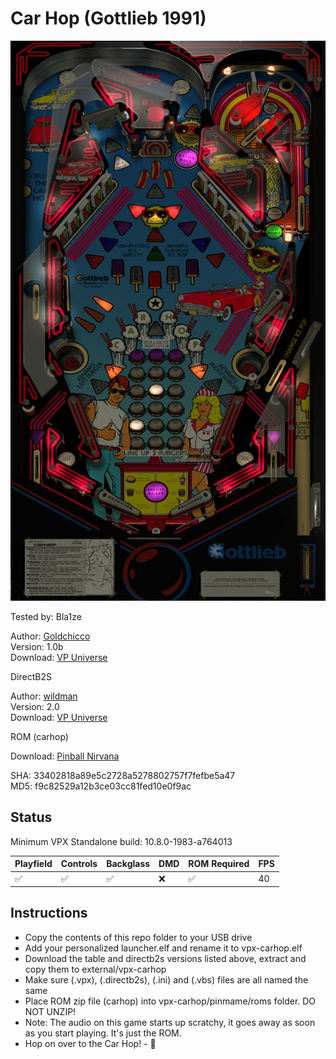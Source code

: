 # Car Hop (Gottlieb 1991)

![Table Preview](../../images/vpx-carhop.png)

Tested by: Bla1ze

Author: [Goldchicco ](https://vpuniverse.com/profile/23579-goldchicco/)  
Version: 1.0b  
Download: [VP Universe](https://vpuniverse.com/files/file/7520-car-hop-gottlieb-1991/)

DirectB2S

Author: [wildman](https://vpuniverse.com/profile/5-wildman/)  
Version: 2.0  
Download: [VP Universe](https://vpuniverse.com/files/file/2332-car-hoppremier-1991/)

ROM (carhop)

Download: [Pinball Nirvana](https://pinballnirvana.com/forums/resources/carhop.1647/)

SHA: 33402818a89e5c2728a5278802757f7fefbe5a47  
MD5: f9c82529a12b3ce03cc81fed10e0f9ac

## Status 

Minimum VPX Standalone build: 10.8.0-1983-a764013

| Playfield | Controls | Backglass | DMD | ROM Required | FPS | 
|-----------|----------|-----------|-----|--------------|-----|
| :white_check_mark: | :white_check_mark: | :white_check_mark: | :x: | :white_check_mark: | 40 |

## Instructions

- Copy the contents of this repo folder to your USB drive
- Add your personalized launcher.elf and rename it to vpx-carhop.elf
- Download the table and directb2s versions listed above, extract and copy them to external/vpx-carhop
- Make sure (.vpx), (.directb2s), (.ini) and (.vbs) files are all named the same
- Place ROM zip file (carhop) into vpx-carhop/pinmame/roms folder. DO NOT UNZIP!
- Note: The audio on this game starts up scratchy, it goes away as soon as you start playing. It's just the ROM.
- Hop on over to the Car Hop! - 🚙

